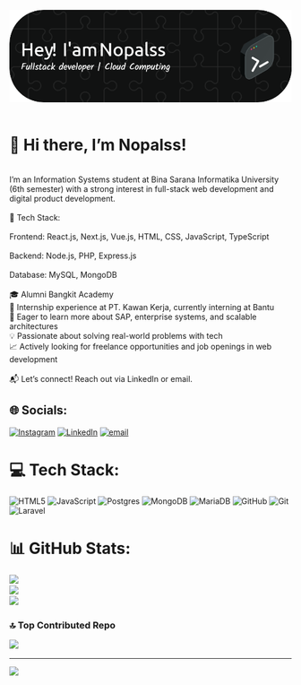 ![Nopal](./img/header.png)
<br>
<br>
<h1>👋 Hi there, I’m <b>Nopalss</b>!</h1>
<br>I’m an Information Systems student at Bina Sarana Informatika University (6th semester) with a strong interest in full-stack web development and digital product development.<br><br>🔧 Tech Stack:<br><br>Frontend: React.js, Next.js, Vue.js, HTML, CSS, JavaScript, TypeScript<br><br>Backend: Node.js, PHP, Express.js<br><br>Database: MySQL, MongoDB<br><br>🎓 Alumni Bangkit Academy<br>💼 Internship experience at PT. Kawan Kerja, currently interning at Bantu<br>🌱 Eager to learn more about SAP, enterprise systems, and scalable architectures<br>💡 Passionate about solving real-world problems with tech<br>📈 Actively looking for freelance opportunities and job openings in web development<br><br>📬 Let’s connect! Reach out via LinkedIn or email.


## 🌐 Socials:
[![Instagram](https://img.shields.io/badge/Instagram-%23E4405F.svg?logo=Instagram&logoColor=white)](https://instagram.com/n0pal_06) [![LinkedIn](https://img.shields.io/badge/LinkedIn-%230077B5.svg?logo=linkedin&logoColor=white)](https://www.linkedin.com/in/muhammadnaufalsaputra/) [![email](https://img.shields.io/badge/Email-D14836?logo=gmail&logoColor=white)](mailto:muhammadnaufalsaputra06@gmail.com) 

# 💻 Tech Stack:
![HTML5](https://img.shields.io/badge/html5-%23E34F26.svg?style=plastic&logo=html5&logoColor=white) ![JavaScript](https://img.shields.io/badge/javascript-%23323330.svg?style=plastic&logo=javascript&logoColor=%23F7DF1E) ![Postgres](https://img.shields.io/badge/postgres-%23316192.svg?style=plastic&logo=postgresql&logoColor=white) ![MongoDB](https://img.shields.io/badge/MongoDB-%234ea94b.svg?style=plastic&logo=mongodb&logoColor=white) ![MariaDB](https://img.shields.io/badge/MariaDB-003545?style=plastic&logo=mariadb&logoColor=white) ![GitHub](https://img.shields.io/badge/github-%23121011.svg?style=plastic&logo=github&logoColor=white) ![Git](https://img.shields.io/badge/git-%23F05033.svg?style=plastic&logo=git&logoColor=white) ![Laravel](https://img.shields.io/badge/laravel-%23FF2D20.svg?style=plastic&logo=laravel&logoColor=white)
# 📊 GitHub Stats:
![](https://github-readme-stats.vercel.app/api?username=Nopalss&theme=tokyonight&hide_border=false&include_all_commits=true&count_private=true)<br/>
![](https://nirzak-streak-stats.vercel.app/?user=Nopalss&theme=tokyonight&hide_border=false)<br/>
![](https://github-readme-stats.vercel.app/api/top-langs/?username=Nopalss&theme=tokyonight&hide_border=false&include_all_commits=true&count_private=true&layout=compact)

### 🔝 Top Contributed Repo
![](https://github-contributor-stats.vercel.app/api?username=Nopalss&limit=5&theme=dark&combine_all_yearly_contributions=true)

---
[![](https://visitcount.itsvg.in/api?id=Nopalss&icon=0&color=0)](https://visitcount.itsvg.in)

<!-- Proudly created with GPRM ( https://gprm.itsvg.in ) -->
